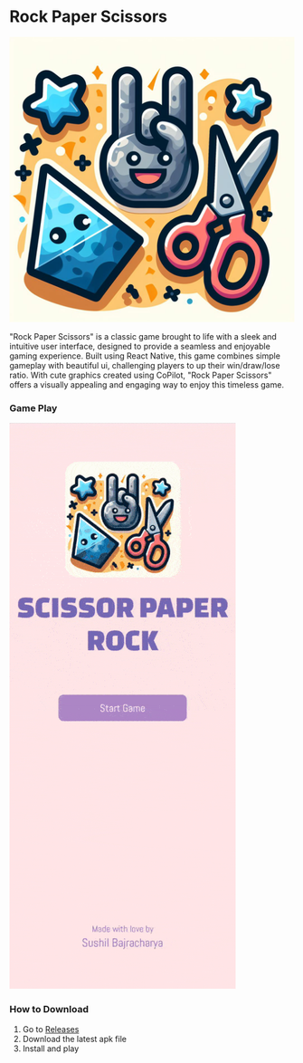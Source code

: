 # Rock Paper Scissors
![Rock paper scissor](/readme_assets/logo.png)

"Rock Paper Scissors" is a classic game brought to life with a sleek and intuitive user interface, designed to provide a seamless and enjoyable gaming experience. Built using React Native, this game combines simple gameplay with beautiful ui, challenging players to up their win/draw/lose ratio. With cute graphics created using CoPilot, "Rock Paper Scissors" offers a visually appealing and engaging way to enjoy this timeless game.

### Game Play

![gameplay](/readme_assets/game_play.gif)

### How to Download

1. Go to [Releases](https://github.com/SushilBajracharya01/scissor-paper-rock/releases)
2. Download the latest apk file 
3. Install and play
